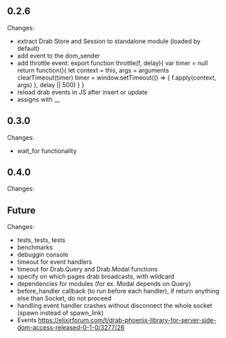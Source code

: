 ## 0.2.6
Changes:
* extract Drab Store and Session to standalone module (loaded by default)
* add event to the dom_sender
* add throttle event:
export function throttle(f, delay){
  var timer = null
  return function(){
    let context = this, args = arguments
    clearTimeout(timer)
    timer = window.setTimeout(() => {
      f.apply(context, args)
    },
    delay || 500)
  }
}
* reload drab events in JS after insert or update
* assigns with __


## 0.3.0
Changes:
* wait_for functionality

## 0.4.0
Changes:

## Future
Changes:
* tests, tests, tests
* benchmarks
* debuggin console
* timeout for event handlers
* timeout for Drab.Query and Drab.Modal functions
* specify on which pages drab broadcasts, with wildcard
* dependencies for modules (for ex. Modal depends on Query)
* before_handler callback (to run before each handler), if return anything else than Socket, do not proceed
* handling event handler crashes without disconnect the whole socket (spawn instead of spawn_link)
* Events https://elixirforum.com/t/drab-phoenix-library-for-server-side-dom-access-released-0-1-0/3277/26

